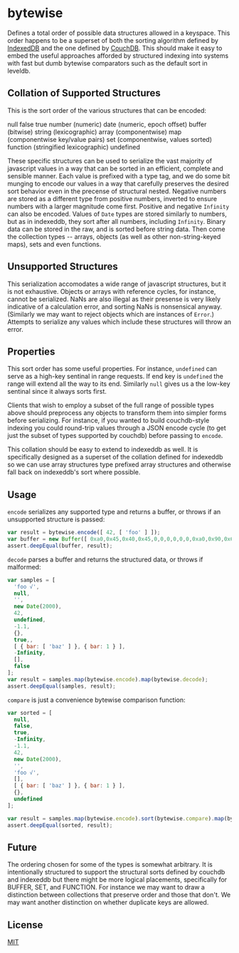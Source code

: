 # bytewise

Defines a total order of possible data structures allowed in a keyspace. This order happens to be a superset of both the sorting algorithm defined by [IndexedDB](http://www.w3.org/TR/IndexedDB/#key-construct) and the one defined by [CouchDB](http://wiki.apache.org/couchdb/View_collation). This should make it easy to embed the useful approaches afforded by structured indexing into systems with fast but dumb bytewise comparators such as the default sort in leveldb.


## Collation of Supported Structures

This is the sort order of the various structures that can be encoded:

  null
  false
  true
  number (numeric)
  date (numeric, epoch offset)
  buffer (bitwise)
  string (lexicographic)
  array (componentwise)
  map (componentwise key/value pairs)
  set (componentwise, values sorted)
  function (stringified lexicographic)
  undefined


These specific structures can be used to serialize the vast majority of javascript values in a way that can be sorted in an efficient, complete and sensible manner. Each value is prefixed with a type tag, and we do some bit munging to encode our values in a way that carefully preserves the desired sort behavior even in the precense of structural nested. Negative numbers are stored as a different type from positive numbers, inverted to ensure numbers with a larger magnitude come first. Positive and negative `Infinity` can also be encoded. Values of `Date` types are stored similarly to numbers, but as in indexeddb, they sort after all numbers, including `Infinity`. Binary data can be stored in the raw, and is sorted before string data. Then come the collection types -- arrays, objects (as well as other non-string-keyed maps), sets and even functions.


## Unsupported Structures

This serialization accomodates a wide range of javascript structures, but it is not exhaustive. Objects or arrays with reference cycles, for instance, cannot be serialized. NaNs are also illegal as their presense is very likely indicative of a calculation error, and sorting NaNs is nonsensical anyway. (Similarly we may want to reject objects which are instances of `Error`.) Attempts to serialize any values which include these structures will throw an error.


## Properties

This sort order has some useful properties. For instance, `undefined` can serve as a high-key sentinal in range requests. If end key is `undefined` the range will extend all the way to its end. Similarly `null` gives us a the low-key sentinal since it always sorts first.

Clients that wish to employ a subset of the full range of possible types above should preprocess any objects to transform them into simpler forms before serializing. For instance, if you wanted to build couchdb-style indexing you could round-trip values through a JSON encode cycle (to get just the subset of types supported by couchdb) before passing to `encode`.

This collation should be easy to extend to indexeddb as well. It is specifically designed as a superset of the collation defined for indexeddb so we can use array structures type prefixed array structures and otherwise fall back on indexeddb's sort where possible.


## Usage

`encode` serializes any supported type and returns a buffer, or throws if an unsupported structure is passed:
  
  ``` js
  var result = bytewise.encode([ 42, [ 'foo' ] ]);
  var buffer = new Buffer([ 0xa0,0x45,0x40,0x45,0,0,0,0,0,0,0xa0,0x90,0x67,0x70,0x70,0,0,0 ]);
  assert.deepEqual(buffer, result);
  ```


`decode` parses a buffer and returns the structured data, or throws if malformed:
  
  ``` js
  var samples = [
    'foo √',
    null,
    '',
    new Date(2000),
    42,
    undefined,
    -1.1,
    {},
    true,,
    [ { bar: [ 'baz' ] }, { bar: 1 } ],
    -Infinity,
    [],
    false
  ];
  var result = samples.map(bytewise.encode).map(bytewise.decode);
  assert.deepEqual(samples, result);
  ```


`compare` is just a convenience bytewise comparison function:

  ``` js
  var sorted = [
    null,
    false,
    true,
    -Infinity,
    -1.1,
    42,
    new Date(2000),
    '',
    'foo √',
    [],
    [ { bar: [ 'baz' ] }, { bar: 1 } ],
    {},
    undefined
  ];

  var result = samples.map(bytewise.encode).sort(bytewise.compare).map(bytewise.decode);
  assert.deepEqual(sorted, result);
  ```


## Future

The ordering chosen for some of the types is somewhat arbitrary. It is intentionally structured to support the structural sorts defined by couchdb and indexeddb but there might be more logical placements, specifically for BUFFER, SET, and FUNCTION. For instance we may want to draw a distinction between collections that preserve order and those that don't. We may want another distinction on whether duplicate keys are allowed.


## License

[MIT](http://deanlandolt.mit-license.org/)
